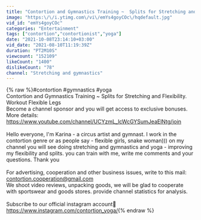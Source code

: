 ```yaml
---
title: "Contortion and Gymnastics Training ~  Splits for Stretching and Flexibility. Workout Yoga girl"
image: "https:\/\/i.ytimg.com\/vi\/emYs4goyCOc\/hqdefault.jpg"
vid_id: "emYs4goyCOc"
categories: "Entertainment"
tags: ["contortion","contortionist","yoga"]
date: "2021-10-08T23:14:10+03:00"
vid_date: "2021-08-10T11:19:39Z"
duration: "PT2M10S"
viewcount: "152109"
likeCount: "1400"
dislikeCount: "78"
channel: "Stretching and gymnastics"
---
```

{% raw %}#contortion #gymnastics #yoga<br />Contortion and Gymnastics Training ~  Splits for Stretching and Flexibility. Workout Flexible Legs<br />Become a channel sponsor and you will get access to exclusive bonuses. More details: <br /><a rel="nofollow" target="blank" href="https://www.youtube.com/channel/UCYzmL_lcWcGYSumJeaElNtg/join">https://www.youtube.com/channel/UCYzmL_lcWcGYSumJeaElNtg/join</a><br /><br />Hello everyone, I'm Karina - a circus artist and gymnast. I work in the contortion genre or as people say - flexible girls, snake woman))) on my channel you will see doing stretching and gymnastics and yoga - improving my flexibility and splits. you can train with me, write me comments and your questions. Thank you<br /><br />For advertising, cooperation and other business issues, write to this mail:<br />contortion.cooperation@gmail.com<br />We shoot video reviews, unpacking goods, we will be glad to cooperate with sportswear and goods stores. provide channel statistics for analysis.<br /> <br />Subscribe to our official instagram account💜<br /><a rel="nofollow" target="blank" href="https://www.instagram.com/contortion_yoga/">https://www.instagram.com/contortion_yoga/</a>{% endraw %}
